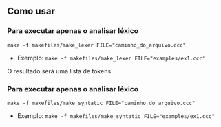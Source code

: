 ## Como usar

### Para executar apenas o analisar léxico
`make -f makefiles/make_lexer FILE="caminho_do_arquivo.ccc"`

- Exemplo:
`make -f makefiles/make_lexer FILE="examples/ex1.ccc"`

O resultado será uma lista de tokens

### Para executar apenas o analisar léxico

`make -f makefiles/make_syntatic FILE="caminho_do_arquivo.ccc"`

- Exemplo:
`make -f makefiles/make_syntatic FILE="examples/ex1.ccc"`

